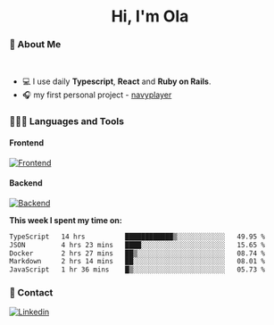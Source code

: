 <h1 align="center">Hi, I'm Ola</h1>

### 💅 About Me

<br/>

- 💻 I use daily **Typescript**, **React** and **Ruby on Rails**.
- 🎧 my first personal project - [navyplayer](https://navyplayer.netlify.app/)

### 👩🏻‍💻 Languages and Tools

#### Frontend

[![Frontend](https://skillicons.dev/icons?i=react,nextjs,ts,js,html,css,scss,tailwind)](https://skillicons.dev)

#### Backend
[![Backend](https://skillicons.dev/icons?i=nodejs,express,nestjs,rails,graphql)](https://skillicons.dev)

**This week I spent my time on:**

<!--START_SECTION:waka-->

```txt
TypeScript   14 hrs          ████████████▒░░░░░░░░░░░░   49.95 %
JSON         4 hrs 23 mins   ████░░░░░░░░░░░░░░░░░░░░░   15.65 %
Docker       2 hrs 27 mins   ██▒░░░░░░░░░░░░░░░░░░░░░░   08.74 %
Markdown     2 hrs 14 mins   ██░░░░░░░░░░░░░░░░░░░░░░░   08.01 %
JavaScript   1 hr 36 mins    █▒░░░░░░░░░░░░░░░░░░░░░░░   05.73 %
```

<!--END_SECTION:waka-->

### 📨 Contact
  
[![Linkedin](https://skillicons.dev/icons?i=linkedin)](https://linkedin.com/in/aleksandra-kamińska)
